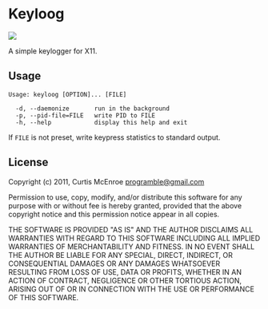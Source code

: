 # Keyloog

![](http://stillmaintained.com/programble/keyloog.png)

A simple keylogger for X11.

## Usage

    Usage: keyloog [OPTION]... [FILE]
    
      -d, --daemonize       run in the background
      -p, --pid-file=FILE   write PID to FILE
      -h, --help            display this help and exit

If `FILE` is not preset, write keypress statistics to standard output.

## License

Copyright (c) 2011, Curtis McEnroe <programble@gmail.com>

Permission to use, copy, modify, and/or distribute this software for any
purpose with or without fee is hereby granted, provided that the above
copyright notice and this permission notice appear in all copies.

THE SOFTWARE IS PROVIDED "AS IS" AND THE AUTHOR DISCLAIMS ALL WARRANTIES
WITH REGARD TO THIS SOFTWARE INCLUDING ALL IMPLIED WARRANTIES OF
MERCHANTABILITY AND FITNESS. IN NO EVENT SHALL THE AUTHOR BE LIABLE FOR
ANY SPECIAL, DIRECT, INDIRECT, OR CONSEQUENTIAL DAMAGES OR ANY DAMAGES
WHATSOEVER RESULTING FROM LOSS OF USE, DATA OR PROFITS, WHETHER IN AN
ACTION OF CONTRACT, NEGLIGENCE OR OTHER TORTIOUS ACTION, ARISING OUT OF
OR IN CONNECTION WITH THE USE OR PERFORMANCE OF THIS SOFTWARE.
